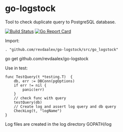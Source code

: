 # go-logstock

Tool to check duplicate query to PostgreSQL database.


[![Build Status](https://travis-ci.org/revdaalex/go-logstock.svg?branch=master)](https://travis-ci.org/revdaalex/go-logstock)
[![Go Report Card](https://goreportcard.com/badge/github.com/revdaalex/go-logstock)](https://goreportcard.com/report/github.com/revdaalex/go-logstock)

Import:

```
. "github.com/revdaalex/go-logstock/src/go_logstock"
```
go get github.com/revdaalex/go-logstock

Use in test:

```
func TestQuery(t *testing.T)  {
	db, err := DBConn(pgOptions)
	if err != nil {
		panic(err)
	}
	// check func with query
	testQuery(db)
	// Create log and assert log query and db query
	CheckLog(t, "logName")
}
```

Log files are created in the log directory GOPATH/log